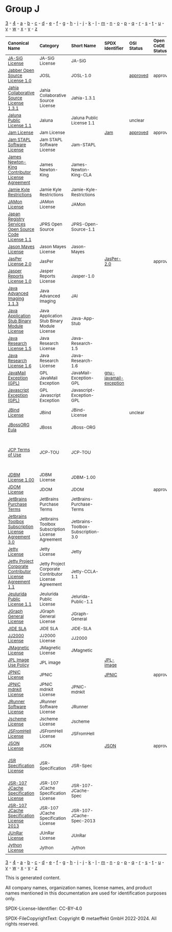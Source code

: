 # Group J

[3](../[3]/README.md) -
[4](../[4]/README.md) -
[a](../[a]/README.md) - 
[b](../[b]/README.md) - 
[c](../[c]/README.md) - 
[d](../[d]/README.md) - 
[e](../[e]/README.md) - 
[f](../[f]/README.md) - 
[g](../[g]/README.md) - 
[h](../[h]/README.md) - 
[i](../[i]/README.md) - 
[j](../[j]/README.md) - 
[k](../[k]/README.md) - 
[l](../[l]/README.md) - 
[m](../[m]/README.md) - 
[n](../[n]/README.md) - 
[o](../[o]/README.md) - 
[p](../[p]/README.md) - 
[q](../[q]/README.md) - 
[r](../[r]/README.md) - 
[s](../[s]/README.md) - 
[t](../[t]/README.md) - 
[u](../[u]/README.md) - 
[v](../[v]/README.md) - 
[w](../[w]/README.md) - 
[x](../[x]/README.md) - 
[y](../[y]/README.md) - 
[z](../[z]/README.md)

|<sup>Canonical Name</sup>|<sup>Category</sup>|<sup>Short Name</sup>|<sup>SPDX Identifier</sup>|<sup>OSI Status</sup>|<sup>Open CoDE Status</sup>|<sup>ScanCode</sup>|<sup>Matched ScanCode</sup>|<sup>Type</sup>|
| :-- | :-- | :-- | :-- | :-- | :-- | :-- | :-- | :-- |
|<sup>[JA-SiG License]([ja]/JA-SiG-License.yaml)</sup>|<sup>JA-SiG License</sup>|<sup>JA-SiG</sup>| | | |<sup>[ja-sig](https://github.com/nexB/scancode-toolkit/blob/develop/src/licensedcode/data/licenses/ja-sig.LICENSE)</sup>|<sup>[ja-sig](https://github.com/nexB/scancode-toolkit/blob/develop/src/licensedcode/data/licenses/ja-sig.LICENSE)</sup>|<sup>terms</sup>|
|<sup>[Jabber Open Source License 1.0]([ja]/Jabber-Open-Source-License-1.0.yaml)</sup>|<sup>JOSL</sup>|<sup>JOSL-1.0</sup>| |<sup>[approved](https://opensource.org/licenses/?ls=JOSL-1.0)</sup>|<sup>approved</sup>|<sup>[josl-1.0](https://github.com/nexB/scancode-toolkit/blob/develop/src/licensedcode/data/licenses/josl-1.0.LICENSE)</sup>|<sup>[josl-1.0](https://github.com/nexB/scancode-toolkit/blob/develop/src/licensedcode/data/licenses/josl-1.0.LICENSE)</sup>|<sup>terms</sup>|
|<sup>[Jahia Collaborative Source License 1.3.1]([ja]/Jahia-Collaborative-Source-License-1.3.1.yaml)</sup>|<sup>Jahia Collaborative Source License</sup>|<sup>Jahia-1.3.1</sup>| | | |<sup>[jahia-1.3.1](https://github.com/nexB/scancode-toolkit/blob/develop/src/licensedcode/data/licenses/jahia-1.3.1.LICENSE)</sup>|<sup>[jahia-1.3.1](https://github.com/nexB/scancode-toolkit/blob/develop/src/licensedcode/data/licenses/jahia-1.3.1.LICENSE)</sup>|<sup>terms</sup>|
|<sup>[Jaluna Public License 1.1]([ja]/Jaluna-Public-License-1.1.yaml)</sup>|<sup>Jaluna</sup>|<sup>Jaluna Public License 1.1</sup>| |<sup>unclear</sup>| | |<sup>[mpl-1.1](https://github.com/nexB/scancode-toolkit/blob/develop/src/licensedcode/data/licenses/mpl-1.1.LICENSE), [warranty-disclaimer](https://github.com/nexB/scancode-toolkit/blob/develop/src/licensedcode/data/licenses/warranty-disclaimer.LICENSE)</sup>|<sup>terms</sup>|
|<sup>[Jam License]([ja]/Jam-License.yaml)</sup>|<sup>Jam License</sup>|<sup> </sup>|<sup>[Jam](https://spdx.org/licenses/Jam.html)</sup>|<sup>[approved](https://opensource.org/licenses/?ls=Jam)</sup>|<sup>approved</sup>|<sup>[jam](https://github.com/nexB/scancode-toolkit/blob/develop/src/licensedcode/data/licenses/jam.LICENSE)</sup>|<sup>[jam](https://github.com/nexB/scancode-toolkit/blob/develop/src/licensedcode/data/licenses/jam.LICENSE)</sup>|<sup>terms</sup>|
|<sup>[Jam STAPL Software License]([ja]/Jam-STAPL-Software-License.yaml)</sup>|<sup>Jam STAPL Software License</sup>|<sup>Jam-STAPL</sup>| | | |<sup>[jam-stapl](https://github.com/nexB/scancode-toolkit/blob/develop/src/licensedcode/data/licenses/jam-stapl.LICENSE)</sup>|<sup>[jam-stapl](https://github.com/nexB/scancode-toolkit/blob/develop/src/licensedcode/data/licenses/jam-stapl.LICENSE)</sup>|<sup>terms</sup>|
|<sup>[James Newton-King Contributor License Agreement]([ja]/James-Newton-King-Contributor-License-Agreement.yaml)</sup>|<sup>James Newton-King</sup>|<sup>James-Newton-King-CLA</sup>| | | |<sup>[newton-king-cla](https://github.com/nexB/scancode-toolkit/blob/develop/src/licensedcode/data/licenses/newton-king-cla.LICENSE)</sup>|<sup>[newton-king-cla](https://github.com/nexB/scancode-toolkit/blob/develop/src/licensedcode/data/licenses/newton-king-cla.LICENSE)</sup>|<sup>terms</sup>|
|<sup>[Jamie Kyle Restrictions]([ja]/Jamie-Kyle-Restrictions.yaml)</sup>|<sup>Jamie Kyle Restrictions</sup>|<sup>Jamie-Kyle-Restrictions</sup>| | | |<sup>[mit-kyle-restrictions](https://github.com/nexB/scancode-toolkit/blob/develop/src/licensedcode/data/licenses/mit-kyle-restrictions.LICENSE)</sup>| |<sup>restriction</sup>|
|<sup>[JAMon License]([ja]/JAMon-License.yaml)</sup>|<sup>JAMon License</sup>|<sup>JAMon</sup>| | | |<sup>[jamon](https://github.com/nexB/scancode-toolkit/blob/develop/src/licensedcode/data/licenses/jamon.LICENSE)</sup>|<sup>[jamon](https://github.com/nexB/scancode-toolkit/blob/develop/src/licensedcode/data/licenses/jamon.LICENSE)</sup>|<sup>terms</sup>|
|<sup>[Japan Registry Services Open Source Code License 1.1]([ja]/Japan-Registry-Services-Open-Source-Code-License-1.1.yaml)</sup>|<sup>JPRS Open Source</sup>|<sup>JPRS-Open-Source-1.1</sup>| | | |<sup>[jprs-oscl-1.1](https://github.com/nexB/scancode-toolkit/blob/develop/src/licensedcode/data/licenses/jprs-oscl-1.1.LICENSE)</sup>|<sup>[jprs-oscl-1.1](https://github.com/nexB/scancode-toolkit/blob/develop/src/licensedcode/data/licenses/jprs-oscl-1.1.LICENSE)</sup>|<sup>terms</sup>|
|<sup>[Jason Mayes License]([ja]/Jason-Mayes-License.yaml)</sup>|<sup>Jason Mayes License</sup>|<sup>Jason-Mayes</sup>| | | |<sup>[jason-mayes](https://github.com/nexB/scancode-toolkit/blob/develop/src/licensedcode/data/licenses/jason-mayes.LICENSE)</sup>|<sup>[jason-mayes](https://github.com/nexB/scancode-toolkit/blob/develop/src/licensedcode/data/licenses/jason-mayes.LICENSE)</sup>|<sup>terms</sup>|
|<sup>[JasPer License 2.0]([ja]/JasPer-License-2.0.yaml)</sup>|<sup>JasPer</sup>|<sup> </sup>|<sup>[JasPer-2.0](https://spdx.org/licenses/JasPer-2.0.html)</sup>| |<sup>approved</sup>|<sup>[jasper-2.0](https://github.com/nexB/scancode-toolkit/blob/develop/src/licensedcode/data/licenses/jasper-2.0.LICENSE)</sup>|<sup>[jasper-2.0](https://github.com/nexB/scancode-toolkit/blob/develop/src/licensedcode/data/licenses/jasper-2.0.LICENSE)</sup>|<sup>terms</sup>|
|<sup>[Jasper Reports License 1.0]([ja]/Jasper-Reports-License-1.0.yaml)</sup>|<sup>Jasper Reports License</sup>|<sup>Jasper-1.0</sup>| | | |<sup>[jasper-1.0](https://github.com/nexB/scancode-toolkit/blob/develop/src/licensedcode/data/licenses/jasper-1.0.LICENSE)</sup>| |<sup>terms</sup>|
|<sup>[Java Advanced Imaging 1.1.3]([ja]/Java-Advanced-Imaging-1.1.3.yaml)</sup>|<sup>Java Advanced Imaging</sup>|<sup>JAI</sup>| | | |<sup>[sun-bcl-11-08](https://github.com/nexB/scancode-toolkit/blob/develop/src/licensedcode/data/licenses/sun-bcl-11-08.LICENSE)</sup>|<sup>[sun-bcl-11-08](https://github.com/nexB/scancode-toolkit/blob/develop/src/licensedcode/data/licenses/sun-bcl-11-08.LICENSE)</sup>|<sup>terms</sup>|
|<sup>[Java Application Stub Binary Module License]([ja]/Java-Application-Stub-Binary-Module-License.yaml)</sup>|<sup>Java Application Stub Binary Module License</sup>|<sup>Java-App-Stub</sup>| | | |<sup>[java-app-stub](https://github.com/nexB/scancode-toolkit/blob/develop/src/licensedcode/data/licenses/java-app-stub.LICENSE)</sup>|<sup>[java-app-stub](https://github.com/nexB/scancode-toolkit/blob/develop/src/licensedcode/data/licenses/java-app-stub.LICENSE)</sup>|<sup>terms</sup>|
|<sup>[Java Research License 1.5]([ja]/Java-Research-License-1.5.yaml)</sup>|<sup>Java Research License</sup>|<sup>Java-Research-1.5</sup>| | | |<sup>[java-research-1.5](https://github.com/nexB/scancode-toolkit/blob/develop/src/licensedcode/data/licenses/java-research-1.5.LICENSE)</sup>|<sup>[java-research-1.5](https://github.com/nexB/scancode-toolkit/blob/develop/src/licensedcode/data/licenses/java-research-1.5.LICENSE)</sup>|<sup>terms</sup>|
|<sup>[Java Research License 1.6]([ja]/Java-Research-License-1.6.yaml)</sup>|<sup>Java Research License</sup>|<sup>Java-Research-1.6</sup>| | | |<sup>[java-research-1.6](https://github.com/nexB/scancode-toolkit/blob/develop/src/licensedcode/data/licenses/java-research-1.6.LICENSE)</sup>|<sup>[java-research-1.6](https://github.com/nexB/scancode-toolkit/blob/develop/src/licensedcode/data/licenses/java-research-1.6.LICENSE)</sup>|<sup>terms</sup>|
|<sup>[JavaMail Exception (GPL)]([ja]/JavaMail-Exception-(GPL).yaml)</sup>|<sup>GPL JavaMail Exception</sup>|<sup>JavaMail-Exception-GPL</sup>|<sup>[gnu-javamail-exception](https://spdx.org/licenses/gnu-javamail-exception.html)</sup>| | |<sup>[gnu-javamail-exception](https://github.com/nexB/scancode-toolkit/blob/develop/src/licensedcode/data/licenses/gnu-javamail-exception.LICENSE)</sup>|<sup>[gnu-javamail-exception](https://github.com/nexB/scancode-toolkit/blob/develop/src/licensedcode/data/licenses/gnu-javamail-exception.LICENSE)</sup>|<sup>exception</sup>|
|<sup>[Javascript Exception (GPL)]([ja]/Javascript-Exception-(GPL).yaml)</sup>|<sup>GPL Javascript Exception</sup>|<sup>Javascript-Exception-GPL</sup>| | | |<sup>[javascript-exception-2.0](https://github.com/nexB/scancode-toolkit/blob/develop/src/licensedcode/data/licenses/javascript-exception-2.0.LICENSE)</sup>|<sup>[javascript-exception-2.0](https://github.com/nexB/scancode-toolkit/blob/develop/src/licensedcode/data/licenses/javascript-exception-2.0.LICENSE)</sup>|<sup>exception</sup>|
|<sup>[JBind License]([jb]/JBind-License.yaml)</sup>|<sup>JBind</sup>|<sup>JBind-License</sup>| |<sup>unclear</sup>| | |<sup>[apache-2.0](https://github.com/nexB/scancode-toolkit/blob/develop/src/licensedcode/data/licenses/apache-2.0.LICENSE), [jdom](https://github.com/nexB/scancode-toolkit/blob/develop/src/licensedcode/data/licenses/jdom.LICENSE), [openssl](https://github.com/nexB/scancode-toolkit/blob/develop/src/licensedcode/data/licenses/openssl.LICENSE)</sup>|<sup>terms</sup>|
|<sup>[JBossORG Eula]([jb]/JBossORG-Eula.yaml)</sup>|<sup>JBoss</sup>|<sup>JBoss-ORG</sup>| | | |<sup>[jboss-eula](https://github.com/nexB/scancode-toolkit/blob/develop/src/licensedcode/data/licenses/jboss-eula.LICENSE)</sup>|<sup>[jboss-eula](https://github.com/nexB/scancode-toolkit/blob/develop/src/licensedcode/data/licenses/jboss-eula.LICENSE)</sup>|<sup>terms</sup>|
|<sup>[JCP Terms of Use]([jc]/JCP-Terms-of-Use.yaml)</sup>|<sup>JCP-TOU</sup>|<sup>JCP-TOU</sup>| | | | |<sup>[unknown](https://github.com/nexB/scancode-toolkit/blob/develop/src/licensedcode/data/licenses/unknown.LICENSE), [unknown-license-reference](https://github.com/nexB/scancode-toolkit/blob/develop/src/licensedcode/data/licenses/unknown-license-reference.LICENSE), [warranty-disclaimer](https://github.com/nexB/scancode-toolkit/blob/develop/src/licensedcode/data/licenses/warranty-disclaimer.LICENSE), [zeusbench](https://github.com/nexB/scancode-toolkit/blob/develop/src/licensedcode/data/licenses/zeusbench.LICENSE)</sup>|<sup>terms</sup>|
|<sup>[JDBM License 1.00]([jd]/JDBM-License-1.00.yaml)</sup>|<sup>JDBM License</sup>|<sup>JDBM-1.00</sup>| | | |<sup>[jdbm-1.00](https://github.com/nexB/scancode-toolkit/blob/develop/src/licensedcode/data/licenses/jdbm-1.00.LICENSE)</sup>|<sup>[jdbm-1.00](https://github.com/nexB/scancode-toolkit/blob/develop/src/licensedcode/data/licenses/jdbm-1.00.LICENSE)</sup>|<sup>terms</sup>|
|<sup>[JDOM License]([jd]/JDOM-License.yaml)</sup>|<sup>JDOM</sup>|<sup>JDOM</sup>| | |<sup>approved</sup>|<sup>[jdom](https://github.com/nexB/scancode-toolkit/blob/develop/src/licensedcode/data/licenses/jdom.LICENSE)</sup>|<sup>[jdom](https://github.com/nexB/scancode-toolkit/blob/develop/src/licensedcode/data/licenses/jdom.LICENSE)</sup>|<sup>terms</sup>|
|<sup>[JetBrains Purchase Terms]([je]/JetBrains-Purchase-Terms.yaml)</sup>|<sup>JetBrains Purchase Terms</sup>|<sup>JetBrains-Purchase-Terms</sup>| | | |<sup>[jetbrains-purchase-terms](https://github.com/nexB/scancode-toolkit/blob/develop/src/licensedcode/data/licenses/jetbrains-purchase-terms.LICENSE)</sup>|<sup>[jetbrains-purchase-terms](https://github.com/nexB/scancode-toolkit/blob/develop/src/licensedcode/data/licenses/jetbrains-purchase-terms.LICENSE)</sup>|<sup>terms</sup>|
|<sup>[Jetbrains Toolbox Subscription License Agreement 3.0]([je]/Jetbrains-Toolbox-Subscription-License-Agreement-3.0.yaml)</sup>|<sup>Jetbrains Toolbox Subscription License Agreement</sup>|<sup>Jetbrains-Toolbox-Subscription-3.0</sup>| | | |<sup>[jetbrains-toolbox-open-source-3](https://github.com/nexB/scancode-toolkit/blob/develop/src/licensedcode/data/licenses/jetbrains-toolbox-open-source-3.LICENSE)</sup>|<sup>[jetbrains-toolbox-open-source-3](https://github.com/nexB/scancode-toolkit/blob/develop/src/licensedcode/data/licenses/jetbrains-toolbox-open-source-3.LICENSE)</sup>|<sup>terms</sup>|
|<sup>[Jetty License]([je]/Jetty-License.yaml)</sup>|<sup>Jetty License</sup>|<sup>Jetty</sup>| | | |<sup>[jetty](https://github.com/nexB/scancode-toolkit/blob/develop/src/licensedcode/data/licenses/jetty.LICENSE)</sup>|<sup>[jetty](https://github.com/nexB/scancode-toolkit/blob/develop/src/licensedcode/data/licenses/jetty.LICENSE)</sup>|<sup>terms</sup>|
|<sup>[Jetty Project Corporate Contributor License Agreement 1.1]([je]/Jetty-Project-Corporate-Contributor-License-Agreement-1.1.yaml)</sup>|<sup>Jetty Project Corporate Contributor License Agreement</sup>|<sup>Jetty-CCLA-1.1</sup>| | | |<sup>[jetty-ccla-1.1](https://github.com/nexB/scancode-toolkit/blob/develop/src/licensedcode/data/licenses/jetty-ccla-1.1.LICENSE)</sup>|<sup>[jetty-ccla-1.1](https://github.com/nexB/scancode-toolkit/blob/develop/src/licensedcode/data/licenses/jetty-ccla-1.1.LICENSE)</sup>|<sup>terms</sup>|
|<sup>[Jeulurida Public License 1.1]([je]/Jeulurida-Public-License-1.1.yaml)</sup>|<sup>Jeulurida Public License</sup>|<sup>Jelurida-Public-1.1</sup>| | | |<sup>[jelurida-public-1.1](https://github.com/nexB/scancode-toolkit/blob/develop/src/licensedcode/data/licenses/jelurida-public-1.1.LICENSE)</sup>|<sup>[jelurida-public-1.1](https://github.com/nexB/scancode-toolkit/blob/develop/src/licensedcode/data/licenses/jelurida-public-1.1.LICENSE)</sup>|<sup>terms</sup>|
|<sup>[JGraph General License]([jg]/JGraph-General-License.yaml)</sup>|<sup>JGraph General License</sup>|<sup>JGraph-General</sup>| | | |<sup>[jgraph-general](https://github.com/nexB/scancode-toolkit/blob/develop/src/licensedcode/data/licenses/jgraph-general.LICENSE)</sup>|<sup>[jgraph-general](https://github.com/nexB/scancode-toolkit/blob/develop/src/licensedcode/data/licenses/jgraph-general.LICENSE)</sup>|<sup>terms</sup>|
|<sup>[JIDE SLA]([ji]/JIDE-SLA.yaml)</sup>|<sup>JIDE SLA</sup>|<sup>JIDE-SLA</sup>| | | |<sup>[jide-sla](https://github.com/nexB/scancode-toolkit/blob/develop/src/licensedcode/data/licenses/jide-sla.LICENSE)</sup>|<sup>[jide-sla](https://github.com/nexB/scancode-toolkit/blob/develop/src/licensedcode/data/licenses/jide-sla.LICENSE)</sup>|<sup>terms</sup>|
|<sup>[JJ2000 License]([jj]/JJ2000-License.yaml)</sup>|<sup>JJ2000 License</sup>|<sup>JJ2000</sup>| | | |<sup>[jj2000](https://github.com/nexB/scancode-toolkit/blob/develop/src/licensedcode/data/licenses/jj2000.LICENSE)</sup>|<sup>[jj2000](https://github.com/nexB/scancode-toolkit/blob/develop/src/licensedcode/data/licenses/jj2000.LICENSE)</sup>|<sup>terms</sup>|
|<sup>[JMagnetic License]([jm]/JMagnetic-License.yaml)</sup>|<sup>JMagnetic License</sup>|<sup>JMagnetic</sup>| | | |<sup>[jmagnetic](https://github.com/nexB/scancode-toolkit/blob/develop/src/licensedcode/data/licenses/jmagnetic.LICENSE)</sup>|<sup>[jmagnetic](https://github.com/nexB/scancode-toolkit/blob/develop/src/licensedcode/data/licenses/jmagnetic.LICENSE)</sup>|<sup>terms</sup>|
|<sup>[JPL Image Use Policy]([jp]/JPL-Image-Use-Policy.yaml)</sup>|<sup>JPL image</sup>|<sup> </sup>|<sup>[JPL-image](https://spdx.org/licenses/JPL-image.html)</sup>| | |<sup>[jpl-image](https://github.com/nexB/scancode-toolkit/blob/develop/src/licensedcode/data/licenses/jpl-image.LICENSE)</sup>|<sup>[jpl-image](https://github.com/nexB/scancode-toolkit/blob/develop/src/licensedcode/data/licenses/jpl-image.LICENSE)</sup>|<sup>terms</sup>|
|<sup>[JPNIC License]([jp]/JPNIC-License.yaml)</sup>|<sup>JPNIC</sup>|<sup> </sup>|<sup>[JPNIC](https://spdx.org/licenses/JPNIC.html)</sup>| |<sup>approved</sup>|<sup>[jpnic-idnkit](https://github.com/nexB/scancode-toolkit/blob/develop/src/licensedcode/data/licenses/jpnic-idnkit.LICENSE)</sup>|<sup>[jpnic-idnkit](https://github.com/nexB/scancode-toolkit/blob/develop/src/licensedcode/data/licenses/jpnic-idnkit.LICENSE)</sup>|<sup>terms</sup>|
|<sup>[JPNIC mdnkit License]([jp]/JPNIC-mdnkit-License.yaml)</sup>|<sup>JPNIC mdnkit License</sup>|<sup>JPNIC-mdnkit</sup>| | | |<sup>[jpnic-mdnkit](https://github.com/nexB/scancode-toolkit/blob/develop/src/licensedcode/data/licenses/jpnic-mdnkit.LICENSE)</sup>|<sup>[jpnic-mdnkit](https://github.com/nexB/scancode-toolkit/blob/develop/src/licensedcode/data/licenses/jpnic-mdnkit.LICENSE)</sup>|<sup>terms</sup>|
|<sup>[JRunner Software License]([jr]/JRunner-Software-License.yaml)</sup>|<sup>JRunner Software License</sup>|<sup>JRunner</sup>| | | |<sup>[jrunner](https://github.com/nexB/scancode-toolkit/blob/develop/src/licensedcode/data/licenses/jrunner.LICENSE)</sup>|<sup>[jrunner](https://github.com/nexB/scancode-toolkit/blob/develop/src/licensedcode/data/licenses/jrunner.LICENSE)</sup>|<sup>terms</sup>|
|<sup>[Jscheme License]([js]/Jscheme-License.yaml)</sup>|<sup>Jscheme License</sup>|<sup>Jscheme</sup>| | | |<sup>[jscheme](https://github.com/nexB/scancode-toolkit/blob/develop/src/licensedcode/data/licenses/jscheme.LICENSE)</sup>|<sup>[jscheme](https://github.com/nexB/scancode-toolkit/blob/develop/src/licensedcode/data/licenses/jscheme.LICENSE)</sup>|<sup>terms</sup>|
|<sup>[JSFromHell License]([js]/JSFromHell-License.yaml)</sup>|<sup>JSFromHell License</sup>|<sup>JSFromHell</sup>| | | |<sup>[jsfromhell](https://github.com/nexB/scancode-toolkit/blob/develop/src/licensedcode/data/licenses/jsfromhell.LICENSE)</sup>|<sup>[jsfromhell](https://github.com/nexB/scancode-toolkit/blob/develop/src/licensedcode/data/licenses/jsfromhell.LICENSE)</sup>|<sup>terms</sup>|
|<sup>[JSON License]([js]/JSON-License.yaml)</sup>|<sup>JSON</sup>|<sup> </sup>|<sup>[JSON](https://spdx.org/licenses/JSON.html)</sup>| |<sup>approved</sup>|<sup>[json](https://github.com/nexB/scancode-toolkit/blob/develop/src/licensedcode/data/licenses/json.LICENSE)</sup>|<sup>[json](https://github.com/nexB/scancode-toolkit/blob/develop/src/licensedcode/data/licenses/json.LICENSE)</sup>|<sup>terms</sup>|
|<sup>[JSR Specification License]([js]/JSR-Specification-License.yaml)</sup>|<sup>JSR-Specification</sup>|<sup>JSR-Spec</sup>| | | | |<sup>[proprietary-license](https://github.com/nexB/scancode-toolkit/blob/develop/src/licensedcode/data/licenses/proprietary-license.LICENSE), [sun-jsr-spec-04-2006](https://github.com/nexB/scancode-toolkit/blob/develop/src/licensedcode/data/licenses/sun-jsr-spec-04-2006.LICENSE)</sup>|<sup>terms</sup>|
|<sup>[JSR-107 JCache Specification License]([js]/JSR-107-JCache-Specification-License.yaml)</sup>|<sup>JSR-107 JCache Specification License</sup>|<sup>JSR-107-JCache-Spec</sup>| | | |<sup>[jsr-107-jcache-spec](https://github.com/nexB/scancode-toolkit/blob/develop/src/licensedcode/data/licenses/jsr-107-jcache-spec.LICENSE)</sup>|<sup>[jsr-107-jcache-spec](https://github.com/nexB/scancode-toolkit/blob/develop/src/licensedcode/data/licenses/jsr-107-jcache-spec.LICENSE)</sup>|<sup>terms</sup>|
|<sup>[JSR-107 JCache Specification License 2013]([js]/JSR-107-JCache-Specification-License-2013.yaml)</sup>|<sup>JSR-107 JCache Specification License</sup>|<sup>JSR-107-JCache-Spec-2013</sup>| | | |<sup>[jsr-107-jcache-spec-2013](https://github.com/nexB/scancode-toolkit/blob/develop/src/licensedcode/data/licenses/jsr-107-jcache-spec-2013.LICENSE)</sup>|<sup>[jsr-107-jcache-spec-2013](https://github.com/nexB/scancode-toolkit/blob/develop/src/licensedcode/data/licenses/jsr-107-jcache-spec-2013.LICENSE)</sup>|<sup>terms</sup>|
|<sup>[JUnRar License]([ju]/JUnRar-License.yaml)</sup>|<sup>JUnRar License</sup>|<sup>JUnRar</sup>| | | | |<sup>[unrar](https://github.com/nexB/scancode-toolkit/blob/develop/src/licensedcode/data/licenses/unrar.LICENSE)</sup>|<sup>terms</sup>|
|<sup>[Jython License]([jy]/Jython-License.yaml)</sup>|<sup>Jython</sup>|<sup>Jython</sup>| | | |<sup>[jython](https://github.com/nexB/scancode-toolkit/blob/develop/src/licensedcode/data/licenses/jython.LICENSE)</sup>|<sup>[jython](https://github.com/nexB/scancode-toolkit/blob/develop/src/licensedcode/data/licenses/jython.LICENSE)</sup>|<sup>terms</sup>|

[3](../[3]/README.md) -
[4](../[4]/README.md) -
[a](../[a]/README.md) - 
[b](../[b]/README.md) - 
[c](../[c]/README.md) - 
[d](../[d]/README.md) - 
[e](../[e]/README.md) - 
[f](../[f]/README.md) - 
[g](../[g]/README.md) - 
[h](../[h]/README.md) - 
[i](../[i]/README.md) - 
[j](../[j]/README.md) - 
[k](../[k]/README.md) - 
[l](../[l]/README.md) - 
[m](../[m]/README.md) - 
[n](../[n]/README.md) - 
[o](../[o]/README.md) - 
[p](../[p]/README.md) - 
[q](../[q]/README.md) - 
[r](../[r]/README.md) - 
[s](../[s]/README.md) - 
[t](../[t]/README.md) - 
[u](../[u]/README.md) - 
[v](../[v]/README.md) - 
[w](../[w]/README.md) - 
[x](../[x]/README.md) - 
[y](../[y]/README.md) - 
[z](../[z]/README.md)


This is generated content.

All company names, organization names, license names, and product names mentioned in this documentation are used for identification purposes only.

SPDX-License-Identifier: CC-BY-4.0

SPDX-FileCopyrightText: Copyright © metaeffekt GmbH 2022-2024. All rights reserved.
